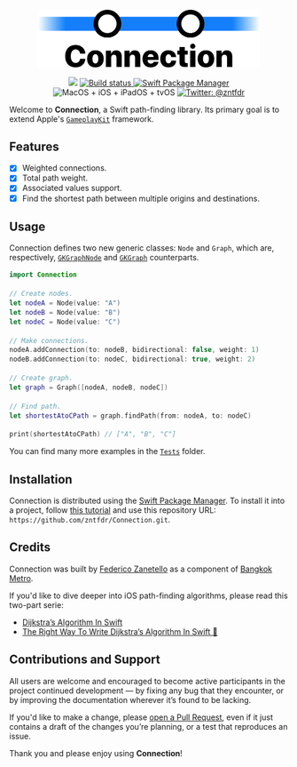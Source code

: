 <p align="center">
    <img src=".logo/logo.png" width="400" max-width="90%" alt="Connection" />
</p>

<p align="center">
    <img src="https://img.shields.io/badge/swift-5.1-orange.svg" />
    <a href="https://github.com/zntfdr/Connection/actions?query=workflow%3A%22Build+%26+Test%22">
        <img src="https://img.shields.io/github/workflow/status/zntfdr/Connection/Build & Test?label=CI&logo=GitHub" alt="Build status" />
    </a>
    <a href="https://swift.org/package-manager">
        <img src="https://img.shields.io/badge/swiftpm-compatible-brightgreen.svg?style=flat" alt="Swift Package Manager" />
    </a>
     <img src="https://img.shields.io/badge/platforms-macOS+iOS+iPadOS+tvOS-brightgreen.svg?style=flat" alt="MacOS + iOS + iPadOS + tvOS" />
    <a href="https://twitter.com/zntfdr">
        <img src="https://img.shields.io/badge/twitter-@zntfdr-blue.svg?style=flat" alt="Twitter: @zntfdr" />
    </a>
</p>

Welcome to **Connection**, a Swift path-finding library. Its primary goal is to extend Apple's [`GameplayKit`](https://developer.apple.com/documentation/gameplaykit) framework.

## Features

- [x] Weighted connections.
- [x] Total path weight.
- [x] Associated values support.
- [x] Find the shortest path between multiple origins and destinations.

## Usage
Connection defines two new generic classes: `Node` and `Graph`, which are, respectively, [`GKGraphNode`](https://developer.apple.com/documentation/gameplaykit/gkgraphnode) and [`GKGraph`](https://developer.apple.com/documentation/gameplaykit/gkgraph) counterparts.

```swift
import Connection

// Create nodes.
let nodeA = Node(value: "A")
let nodeB = Node(value: "B")
let nodeC = Node(value: "C")

// Make connections.
nodeA.addConnection(to: nodeB, bidirectional: false, weight: 1)
nodeB.addConnection(to: nodeC, bidirectional: true, weight: 2)

// Create graph.
let graph = Graph([nodeA, nodeB, nodeC])

// Find path.
let shortestAtoCPath = graph.findPath(from: nodeA, to: nodeC)

print(shortestAtoCPath) // ["A", "B", "C"]
```
You can find many more examples in the [`Tests`](https://github.com/zntfdr/Connection/tree/master/Tests) folder.

## Installation

Connection is distributed using the [Swift Package Manager](https://swift.org/package-manager). To install it into a project, follow [this tutorial](https://developer.apple.com/documentation/swift_packages/adding_package_dependencies_to_your_app) and use this repository URL: `https://github.com/zntfdr/Connection.git`.

## Credits

Connection was built by [Federico Zanetello](https://twitter.com/zntfdr) as a component of [Bangkok Metro](http://yourmetro.app).

If you'd like to dive deeper into iOS path-finding algorithms, please read this two-part serie:

- [Dijkstra’s Algorithm In Swift](https://www.fivestars.blog/code/dijkstra-algorithm-swift.html#swift-time)
- [The Right Way To Write Dijkstra’s Algorithm In Swift 👾](https://www.fivestars.blog/code/dijkstra-algorithm-swift-2.html)

## Contributions and Support

All users are welcome and encouraged to become active participants in the project continued development — by fixing any bug that they encounter, or by improving the documentation wherever it’s found to be lacking.

If you'd like to make a change, please [open a Pull Request](https://github.com/zntfdr/Connection/pull/new), even if it just contains a draft of the changes you’re planning, or a test that reproduces an issue.

Thank you and please enjoy using **Connection**!
